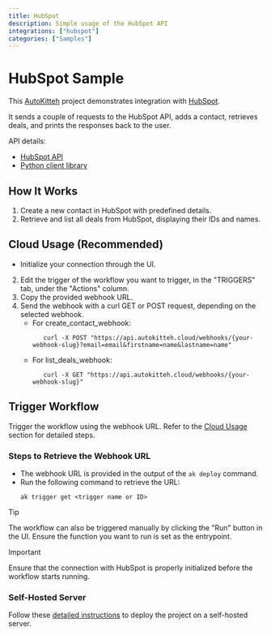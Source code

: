 ```yaml
---
title: HubSpot
description: Simple usage of the HubSpot API
integrations: ["hubspot"]
categories: ["Samples"]
---
```


# HubSpot Sample

This [AutoKitteh](https://github.com/autokitteh/autokitteh) project
demonstrates integration with [HubSpot](https://www.hubspot.com).

It sends a couple of requests to the HubSpot API, adds a contact, retrieves deals, and prints the responses back to the user.

API details:

- [HubSpot API](https://pypi.org/project/hubspot-api-client/)
- [Python client library](https://github.com/HubSpot/hubspot-api-python)

## How It Works

1. Create a new contact in HubSpot with predefined details.
2. Retrieve and list all deals from HubSpot, displaying their IDs and names.

## Cloud Usage (Recommended)

- Initialize your connection through the UI.
2. Edit the trigger of the workflow you want to trigger, in the "TRIGGERS" tab, under the "Actions" column.
3. Copy the provided webhook URL.
4. Send the webhook with a curl GET or POST request, depending on the selected webhook.
   - For create_contact_webhook:
      ```shell
         curl -X POST "https://api.autokitteh.cloud/webhooks/{your-webhook-slug}?email=email&firstname=name&lastname=name"
      ```
   - For list_deals_webhook:
      ```shell
         curl -X GET "https://api.autokitteh.cloud/webhooks/{your-webhook-slug}"
      ```

## Trigger Workflow

Trigger the workflow using the webhook URL. Refer to the [Cloud Usage](#cloud-usage-recommended) section for detailed steps.

### Steps to Retrieve the Webhook URL

- The webhook URL is provided in the output of the `ak deploy` command.
- Run the following command to retrieve the URL:
  ```shell
  ak trigger get <trigger name or ID>
  ```

> [!TIP]
> The workflow can also be triggered manually by clicking the "Run" button in the UI. Ensure the function you want to run is set as the entrypoint.

> [!IMPORTANT]
> Ensure that the connection with HubSpot is properly initialized before the workflow starts running.

### Self-Hosted Server

Follow these [detailed instructions](https://docs.autokitteh.com/get_started/deployment) to deploy the project on a self-hosted server.

